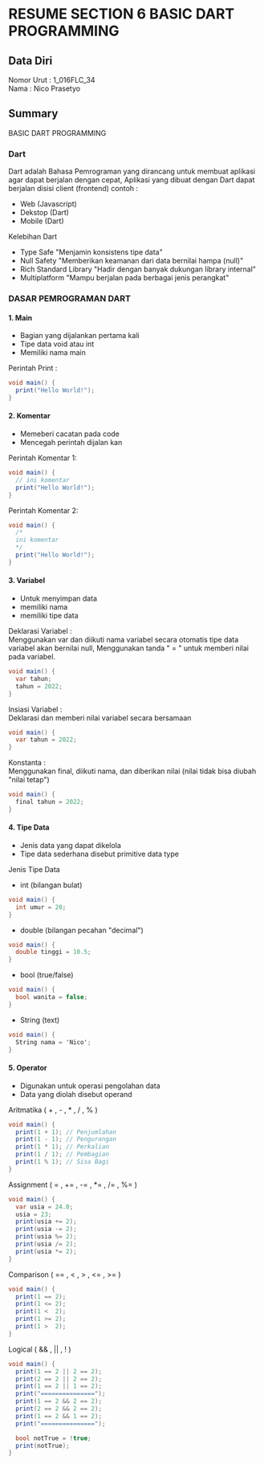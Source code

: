 # RESUME SECTION 6 BASIC DART PROGRAMMING

## Data Diri
Nomor Urut  : 1_016FLC_34 <br>
Nama        : Nico Prasetyo

## Summary
BASIC DART PROGRAMMING

### Dart <br>
Dart adalah Bahasa Pemrograman yang dirancang untuk membuat aplikasi agar dapat berjalan dengan cepat, Aplikasi yang dibuat dengan Dart dapat berjalan disisi client (frontend) contoh :

- Web (Javascript)
- Dekstop (Dart)
- Mobile (Dart)

Kelebihan Dart 
- Type Safe "Menjamin konsistens tipe data" 
- Null Safety "Memberikan keamanan dari data bernilai hampa (null)"
- Rich Standard Library "Hadir dengan banyak dukungan library internal"
- Multiplatform "Mampu berjalan pada berbagai jenis perangkat"

### DASAR PEMROGRAMAN DART

#### 1. Main
- Bagian yang dijalankan pertama kali
- Tipe data void atau int
- Memiliki nama main <br>

Perintah Print : <br>
```cs
void main() {
  print("Hello World!");
}
```

#### 2. Komentar 
- Memeberi cacatan pada code
- Mencegah perintah dijalan kan <br>

Perintah Komentar 1: <br>
```cs
void main() {
  // ini komentar  
  print("Hello World!");
}
```

Perintah Komentar 2: <br>
```cs
void main() {
  /* 
  ini komentar
  */  
  print("Hello World!");
}
```

#### 3. Variabel
- Untuk menyimpan data
- memiliki nama
- memiliki tipe data

Deklarasi Variabel : <br>
Menggunakan var dan diikuti nama variabel secara otomatis tipe data variabel akan bernilai null,
Menggunakan tanda " = " untuk memberi nilai pada variabel.
```cs
void main() {
  var tahun;
  tahun = 2022;
}
```

Insiasi Variabel : <br>
Deklarasi dan memberi nilai variabel secara bersamaan
```cs
void main() {
  var tahun = 2022;  
}
```

Konstanta : <br>
Menggunakan final, diikuti nama, dan diberikan nilai (nilai tidak bisa diubah "nilai tetap")
```cs
void main() {
  final tahun = 2022;  
}
```

#### 4. Tipe Data
- Jenis data yang dapat dikelola
- Tipe data sederhana disebut primitive data type <br>

Jenis Tipe Data
- int (bilangan bulat)
```cs
void main() {
  int umur = 20;  
}
```
- double (bilangan pecahan "decimal")
```cs
void main() {
  double tinggi = 10.5;  
}
```
- bool (true/false)
```cs
void main() {
  bool wanita = false;  
}
```
- String (text)
```cs
void main() {
  String nama = 'Nico';  
}
```

#### 5. Operator
- Digunakan untuk operasi pengolahan data
- Data yang diolah disebut operand <br>

Aritmatika ( + , - , * , / , % )
```cs
void main() {
  print(1 + 1); // Penjumlahan
  print(1 - 1); // Pengurangan
  print(1 * 1); // Perkalian
  print(1 / 1); // Pembagian
  print(1 % 1); // Sisa Bagi
}
```

Assignment ( = , += , -= , *= , /= , %= )
```cs
void main() {
  var usia = 24.0;
  usia = 23;
  print(usia += 2);
  print(usia -= 2);
  print(usia %= 2);
  print(usia /= 2);
  print(usia *= 2);
}
```

Comparison ( == , < , > , <= , >= )
```cs
void main() {
  print(1 == 2);
  print(1 <= 2);
  print(1 <  2);
  print(1 >= 2);
  print(1 >  2);
}
```

Logical ( && , || , ! )
```cs
void main() {
  print(1 == 2 || 2 == 2);
  print(2 == 2 || 2 == 2);
  print(1 == 2 || 1 == 2);
  print("===============");
  print(1 == 2 && 2 == 2);
  print(2 == 2 && 2 == 2);
  print(1 == 2 && 1 == 2);
  print("===============");

  bool notTrue = !true; 
  print(notTrue);
}
```
